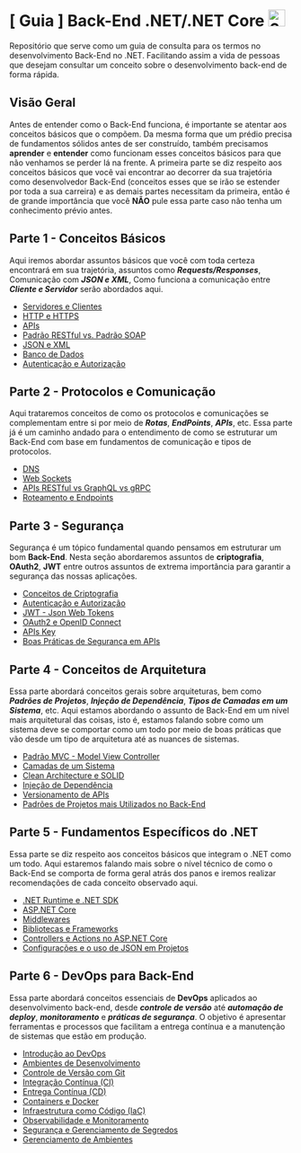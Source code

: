 # [ Guia ] Back-End .NET/.NET Core <img width="30" height="30" alt="6132221" src="https://github.com/user-attachments/assets/42e075bc-8362-4225-8f6b-63c61750fc2d"/>

Repositório que serve como um guia de consulta para os termos no desenvolvimento Back-End no .NET. Facilitando assim a vida de pessoas que desejam consultar um conceito sobre o desenvolvimento back-end de forma rápida.

## Visão Geral
Antes de entender como o Back-End funciona, é importante se atentar aos conceitos básicos que o compõem. Da mesma forma que um prédio precisa de fundamentos sólidos antes de ser construído, também precisamos **aprender** e **entender** como funcionam esses conceitos básicos para que não venhamos se perder lá na frente. A primeira parte se diz respeito aos conceitos básicos que você vai encontrar ao decorrer da sua trajetória como desenvolvedor Back-End (conceitos esses que se irão se estender por toda a sua carreira) e as demais partes necessitam da primeira, então é de grande importância que você **NÃO** pule essa parte caso não tenha um conhecimento prévio antes. <br>

## Parte 1 - Conceitos Básicos
Aqui iremos abordar assuntos básicos que você com toda certeza encontrará em sua trajetória, assuntos como **_Requests/Responses_**, Comunicação com **_JSON e XML_**, Como funciona a comunicação entre **_Cliente e Servidor_** serão abordados aqui. <br>

- [Servidores e Clientes](docs/Basics/Client-Server.md) <br>
- [HTTP e HTTPS](docs/Basics/HTTP-HTTPS.md) <br>
- [APIs](docs/Basics/APIs.md) <br>
- [Padrão RESTful vs. Padrão SOAP](docs/Basics/RESTful-SOAP.md) <br>
- [JSON e XML](docs/Basics/JSON-XML.md) <br>
- [Banco de Dados](docs/Basics/DataBase.md) <br>
- [Autenticação e Autorização](docs/Basics/Authentication-Authorization.md) <br>

## Parte 2 - Protocolos e Comunicação
Aqui trataremos conceitos de como os protocolos e comunicações se complementam entre si por meio de **_Rotas_**, **_EndPoints_**, **_APIs_**, etc. Essa parte já é um caminho andado para o entendimento de como se estruturar um Back-End com base em fundamentos de comunicação e tipos de protocolos. <br>

- [DNS](docs/Protocols/DNS.md) <br>
- [Web Sockets](docs/Protocols/WebSockets.md) <br>
- [APIs RESTful vs GraphQL vs gRPC](docs/Protocols/APIs-Patterns.md) <br>
- [Roteamento e Endpoints](docs/Protocols/Routes-EndPoints.md) <br>

## Parte 3 - Segurança
Segurança é um tópico fundamental quando pensamos em estruturar um bom **Back-End**. Nesta seção abordaremos assuntos de **criptografia**, **OAuth2**, **JWT** entre outros assuntos de extrema importância para garantir a segurança das nossas aplicações. <br>

- [Conceitos de Criptografia](docs/Security/Cryptography.md) <br>
- [Autenticação e Autorização](docs/Security/Authentication-Authorization.md) <br>
- [JWT - Json Web Tokens](docs/Security/JWT.md) <br>
- [OAuth2 e OpenID Connect](docs/Security/OAuth2-OpenID.md) <br>
- [APIs Key](docs/Security/APIsKey.md) <br>
- [Boas Práticas de Segurança em APIs](docs/Security/GoodSecurityPractices.md) <br>

## Parte 4 - Conceitos de Arquitetura
Essa parte abordará conceitos gerais sobre arquiteturas, bem como **_Padrões de Projetos_**, **_Injeção de Dependência_**, **_Tipos de Camadas em um Sistema_**, etc. Aqui estamos abordando o assunto de Back-End em um nível mais arquitetural das coisas, isto é, estamos falando sobre como um sistema deve se comportar como um todo por meio de boas práticas que vão desde um tipo de arquitetura até as nuances de sistemas.<br>

- [Padrão MVC - Model View Controller](docs/ArchitectureConcepts/MVC-Architecture.md) <br>
- [Camadas de um Sistema](docs/ArchitectureConcepts/SystemLayers.md) <br>
- [Clean Architecture e SOLID](docs/ArchitectureConcepts/GoodDevelopmentPractices.md) <br>
- [Injeção de Dependência](docs/ArchitectureConcepts/DependencyInjection.md) <br>
- [Versionamento de APIs](docs/ArchitectureConcepts/API-Versioning.md) <br>
- [Padrões de Projetos mais Utilizados no Back-End](docs/ArchitectureConcepts/ProjectPatterns.md) <br>

## Parte 5 - Fundamentos Específicos do .NET
Essa parte se diz respeito aos conceitos básicos que integram o .NET como um todo. Aqui estaremos falando mais sobre o nível técnico de como o Back-End se comporta de forma geral atrás dos panos e iremos realizar recomendações de cada conceito observado aqui. <br>

- [.NET Runtime e .NET SDK](docs/DotNetFundamentals/RuntimeAndSDKs.md) <br>
- [ASP.NET Core](docs/DotNetFundamentals/ASPNetCore.md) <br>
- [Middlewares](docs/DotnetFundamentals/Middlewares.md) <br>
- [Bibliotecas e Frameworks](docs/DotNetFundamentals/LibrariesAndFrameworks.md) <br>
- [Controllers e Actions no ASP.NET Core](docs/DotNetFundamentals/ActionsAndControllers.md) <br>
- [Configurações e o uso de JSON em Projetos](docs/DotNetFundamentals/ConfigsAndJSON.md) <br>

## Parte 6 - DevOps para Back-End 
Essa parte abordará conceitos essenciais de **DevOps** aplicados ao desenvolvimento back-end, desde **_controle de versão_** até **_automação de deploy_**, **_monitoramento_** e **_práticas de segurança_**. O objetivo é apresentar ferramentas e processos que facilitam a entrega contínua e a manutenção de sistemas que estão em produção.

- [Introdução ao DevOps](docs/DevOps/DevOpsIntroduction.md) <br>
- [Ambientes de Desenvolvimento](docs/DevOps/DevelopmentEnvironments.md) <br>
- [Controle de Versão com Git](docs/DevOps/VersionControl-Git.md) <br>
- [Integração Contínua (CI)](docs/DevOps/ContinuousIntegration.md) <br>
- [Entrega Contínua (CD)](docs/DevOps/ContinuousDelivery.md) <br>
- [Containers e Docker](docs/DevOps/Containers-Docker.md) <br>
- [Infraestrutura como Código (IaC)](docs/DevOps/InfrastructureAsCode.md) <br>
- [Observabilidade e Monitoramento](docs/DevOps/Observability.md) <br>
- [Segurança e Gerenciamento de Segredos](docs/DevOps/Security-SecretsManagement.md) <br>
- [Gerenciamento de Ambientes](docs/DevOps/EnvironmentManagement.md) <br>
